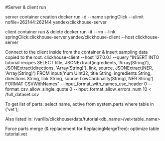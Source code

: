 #Server & client run

server container creation
docker run -d --name springClick --ulimit nofile=262144:262144 yandex/clickhouse-server 

client container run & delete
docker run -it --rm --link springClick:clickhouse-server yandex/clickhouse-client --host clickhouse-server 

Connect to the client inside from the container & insert sampling data copied to the root.
clickhouse-client --host 127.0.0.1 --query "INSERT INTO tutorial.recipes SELECT title, JSONExtract(ingredients, 'Array(String)'), JSONExtract(directions, 'Array(String)'), link, source, JSONExtract(NER, 'Array(String)') FROM input('num UInt32, title String, ingredients String, directions String, link String, source LowCardinality(String), NER String') FORMAT CSVWithNames" --input_format_with_names_use_header 0 --format_csv_allow_single_quote 0 --input_format_allow_errors_num 10 < /full_dataset.csv

To get list of parts:
select name, active from system.parts where table in ('vet');

Also listed in:
/var/lib/clickhouse/data/tutorial<db_name>/vet<table_name>

Force parts merge (& replacement for ReplacingMergeTree):
optimize table tutorial.vet